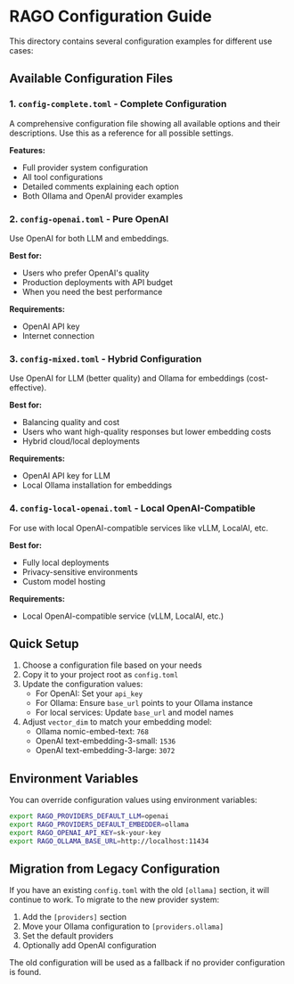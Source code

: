 # RAGO Configuration Guide

This directory contains several configuration examples for different use cases:

## Available Configuration Files

### 1. `config-complete.toml` - Complete Configuration
A comprehensive configuration file showing all available options and their descriptions. Use this as a reference for all possible settings.

**Features:**
- Full provider system configuration
- All tool configurations
- Detailed comments explaining each option
- Both Ollama and OpenAI provider examples

### 2. `config-openai.toml` - Pure OpenAI
Use OpenAI for both LLM and embeddings.

**Best for:**
- Users who prefer OpenAI's quality
- Production deployments with API budget
- When you need the best performance

**Requirements:**
- OpenAI API key
- Internet connection

### 3. `config-mixed.toml` - Hybrid Configuration
Use OpenAI for LLM (better quality) and Ollama for embeddings (cost-effective).

**Best for:**
- Balancing quality and cost
- Users who want high-quality responses but lower embedding costs
- Hybrid cloud/local deployments

**Requirements:**
- OpenAI API key for LLM
- Local Ollama installation for embeddings

### 4. `config-local-openai.toml` - Local OpenAI-Compatible
For use with local OpenAI-compatible services like vLLM, LocalAI, etc.

**Best for:**
- Fully local deployments
- Privacy-sensitive environments
- Custom model hosting

**Requirements:**
- Local OpenAI-compatible service (vLLM, LocalAI, etc.)

## Quick Setup

1. Choose a configuration file based on your needs
2. Copy it to your project root as `config.toml`
3. Update the configuration values:
   - For OpenAI: Set your `api_key`
   - For Ollama: Ensure `base_url` points to your Ollama instance
   - For local services: Update `base_url` and model names
4. Adjust `vector_dim` to match your embedding model:
   - Ollama nomic-embed-text: `768`
   - OpenAI text-embedding-3-small: `1536`
   - OpenAI text-embedding-3-large: `3072`

## Environment Variables

You can override configuration values using environment variables:

```bash
export RAGO_PROVIDERS_DEFAULT_LLM=openai
export RAGO_PROVIDERS_DEFAULT_EMBEDDER=ollama
export RAGO_OPENAI_API_KEY=sk-your-key
export RAGO_OLLAMA_BASE_URL=http://localhost:11434
```

## Migration from Legacy Configuration

If you have an existing `config.toml` with the old `[ollama]` section, it will continue to work. To migrate to the new provider system:

1. Add the `[providers]` section
2. Move your Ollama configuration to `[providers.ollama]`
3. Set the default providers
4. Optionally add OpenAI configuration

The old configuration will be used as a fallback if no provider configuration is found.